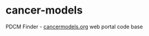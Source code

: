 # cancer-models

PDCM Finder - [cancermodels.org](https://www.cancermodels.org/) web portal code base
